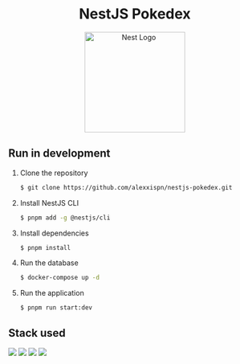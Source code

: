 <h1 align="center">NestJS Pokedex</h1>
<p align="center">
  <a href="http://nestjs.com/" target="blank"><img src="https://nestjs.com/img/logo-small.svg" width="200" alt="Nest Logo" /></a>
</p>

## Run in development

1. Clone the repository

   ```bash
   $ git clone https://github.com/alexxispn/nestjs-pokedex.git
   ```

2. Install NestJS CLI

   ```bash
   $ pnpm add -g @nestjs/cli
   ```

3. Install dependencies

   ```bash
   $ pnpm install
   ```

4. Run the database

   ```bash
   $ docker-compose up -d
   ```

5. Run the application

   ```bash
   $ pnpm run start:dev
   ```

## Stack used

<a href="#"><img src="https://img.shields.io/badge/-NestJS-E0234E?style=for-the-badge&logo=NestJS&"></a>
<a href="#"><img src="https://img.shields.io/badge/-Docker-2496ED?style=for-the-badge&logo=Docker&logoColor=white"></a>
<a href="#"><img src="https://img.shields.io/badge/-MongoDB-47A248?style=for-the-badge&logo=MongoDB&logoColor=white"></a>
<a href="#"><img src="https://img.shields.io/badge/-TypeScript-3178C6?style=for-the-badge&logo=TypeScript&logoColor=white"></a>

